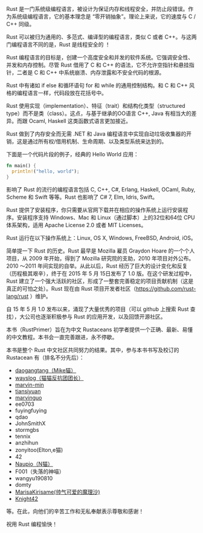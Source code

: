 Rust 是一门系统级编程语言，被设计为保证内存和线程安全，并防止段错误。作为系统级编程语言，它的基本理念是 “零开销抽象”。理论上来说，它的速度与 C / C++ 同级。

Rust 可以被归为通用的、多范式、编译型的编程语言，类似 C 或者 C++。与这两门编程语言不同的是，Rust 是线程安全的 ！

Rust 编程语言的目标是，创建一个高度安全和并发的软件系统。它强调安全性、并发和内存控制。尽管 Rust 借用了 C 和 C++ 的语法，它不允许空指针和悬挂指针，二者是 C 和 C++ 中系统崩溃、内存泄露和不安全代码的根源。

Rust 中有诸如 if else 和循环语句 for 和 while 的通用控制结构。和 C 和 C++ 风格的编程语言一样，代码段放在花括号中。

Rust 使用实现（implementation）、特征（trait）和结构化类型（structured type）而不是类（class）。这点，与基于继承的OO语言 C++, Java 有相当大的差异。而跟 Ocaml, Haskell 这类函数式语言更加接近。

Rust 做到了内存安全而无需 .NET 和 Java 编程语言中实现自动垃圾收集器的开销，这是通过所有权/借用机制、生命周期、以及类型系统来达到的。

下面是一个代码片段的例子，经典的 Hello World 应用：

``` rust
fn main() {
  println!("hello, world");
}
```

影响了 Rust 的流行的编程语言包括 C, C++, C#, Erlang, Haskell, OCaml, Ruby, Scheme 和 Swift 等等。Rust 也影响了 C# 7, Elm, Idris, Swift。

Rust 提供了安装程序，你只需要从官网下载并在相应的操作系统上运行安装程序。安装程序支持 Windows、Mac 和 Linux（通过脚本）上的32位和64位 CPU 体系架构，适用 Apache License 2.0 或者 MIT Licenses。

Rust 运行在以下操作系统上：Linux, OS X, Windows, FreeBSD, Android, iOS。

简单提一下 Rust 的历史。Rust 最早是 Mozilla 雇员 Graydon Hoare 的一个个人项目，从 2009 年开始，得到了 Mozilla 研究院的支助，2010 年项目对外公布。2010 ～2011 年间实现的自举。从此以后，Rust 经历了巨大的设计变化和反复（历程极其艰辛），终于在 2015 年 5 月 15日发布了 1.0 版。在这个研发过程中，Rust 建立了一个强大活跃的社区，形成了一整套完善稳定的项目贡献机制（这是真正的可怕之处）。Rust 现在由 Rust 项目开发者社区（https://github.com/rust-lang/rust ）维护。

自 15 年 5 月 1.0 发布以来，涌现了大量优秀的项目（可以 github 上搜索 Rust 查找），大公司也逐渐积极参与 Rust 的应用开发，以及回馈开源社区。

本书（RustPrimer）旨在为中文 Rustaceans 初学者提供一个正确、最新、易懂的中文教程。本书会一直完善跟进，永不停歇。

本书是整个 Rust 中文社区共同努力的结果。其中，参与本书书写及校订的 Rustacean 有（排名不分先后）：

- [daogangtang（Mike猫）](https://github.com/daogangtang)
- [wayslog（猫猫反抗团团长）](https://github.com/wayslog)
- [marvin-min](https://github.com/marvin-min)
- [tiansiyuan](https://github.com/tiansiyuan)
- [marvinguo](https://github.com/marvinguo)
- ee0703
- fuyingfuying
- qdao
- JohnSmithX
- stormgbs
- tennix
- anzhihun
- zonyitoo(Elton,e猫)
- 42
- [Naupio（N猫）](https://github.com/Naupio)
- F001（失落的神喵）
- wangyu190810
- domty
- [MarisaKirisame(帅气可爱的魔理沙)](https://github.com/MarisaKirisame)
- [Knight42](https://github.com/knight42)

等。在此，向他们的辛苦工作和无私奉献表示尊敬和感谢！

祝用 Rust 编程愉快！
